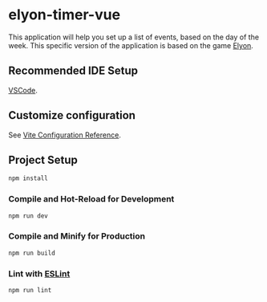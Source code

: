 # elyon-timer-vue

This application will help you set up a list of events, based on the day of the week. This specific version of the application is based on the game [Elyon](https://elyon.playkakaogames.com/).

## Recommended IDE Setup

[VSCode](https://code.visualstudio.com/).

## Customize configuration

See [Vite Configuration Reference](https://vitejs.dev/config/).

## Project Setup

```sh
npm install
```

### Compile and Hot-Reload for Development

```sh
npm run dev
```

### Compile and Minify for Production

```sh
npm run build
```

### Lint with [ESLint](https://eslint.org/)

```sh
npm run lint
```
